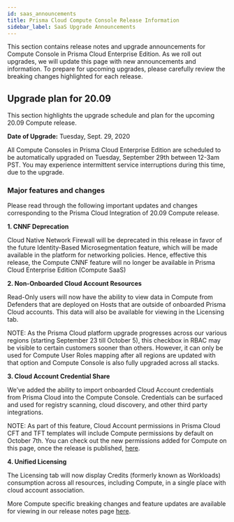 ```yaml
---
id: saas_announcements
title: Prisma Cloud Compute Console Release Information
sidebar_label: SaaS Upgrade Announcements
---
```


This section contains release notes and upgrade announcements for Compute Console in Prisma Cloud Enterprise Edition.
As we roll out upgrades, we will update this page with new announcements and information.
To prepare for upcoming upgrades, please carefully review the breaking changes highlighted for each release.


## Upgrade plan for 20.09

This section highlights the upgrade schedule and plan for the upcoming 20.09 Compute release. 

**Date of Upgrade:** Tuesday, Sept. 29, 2020

All Compute Consoles in Prisma Cloud Enterprise Edition are scheduled to be automatically upgraded on Tuesday, September 29th between 12-3am PST. You may experience intermittent service interruptions during this time, due to the upgrade.


### Major features and changes

Please read through the following important updates and changes corresponding to the Prisma Cloud Integration of 20.09 Compute release.

**1. CNNF Deprecation**

Cloud Native Network Firewall will be deprecated in this release in favor of the future Identity-Based Microsegmentation feature, which will be made available in the platform for networking policies. Hence, effective this release, the Compute CNNF feature will no longer be available in Prisma Cloud Enterprise Edition (Compute SaaS)

**2. Non-Onboarded Cloud Account Resources**

Read-Only users will now have the ability to view data in Compute from Defenders that are deployed on Hosts that are outside of onboarded Prisma Cloud accounts. This data will also be available for viewing in the Licensing tab.

NOTE: As the Prisma Cloud platform upgrade progresses across our various regions (starting September 23 till October 5), this checkbox in RBAC may be visible to certain customers sooner than others. However, it can only be used for Compute User Roles mapping after all regions are updated with that option and Compute Console is also fully upgraded across all stacks. 

**3. Cloud Account Credential Share**

We’ve added the ability to import onboarded Cloud Account credentials from Prisma Cloud into the Compute Console. Credentials can be surfaced and used for registry scanning, cloud discovery, and other third party integrations.  

NOTE: As part of this feature, Cloud Account permissions in Prisma Cloud CFT and TFT templates will include Compute permissions by default on October 7th. You can check out the new permissions added for Compute on this page, once the release is published, [here](https://docs.paloaltonetworks.com/prisma/prisma-cloud/prisma-cloudrelease-notes/prisma-cloud-release-information/look-aheadplanned-updates-prisma-cloud.html).

**4. Unified Licensing**

The Licensing tab will now display Credits (formerly known as Workloads) consumption across all resources, including Compute, in a single place with cloud account association. 

More Compute specific breaking changes and feature updates are available for viewing in our release notes page [here](https://docs.paloaltonetworks.com/prisma/prisma-cloud/20-09/prisma-cloud-compute-edition-release-notes/release-information/release-notes-20-09).

